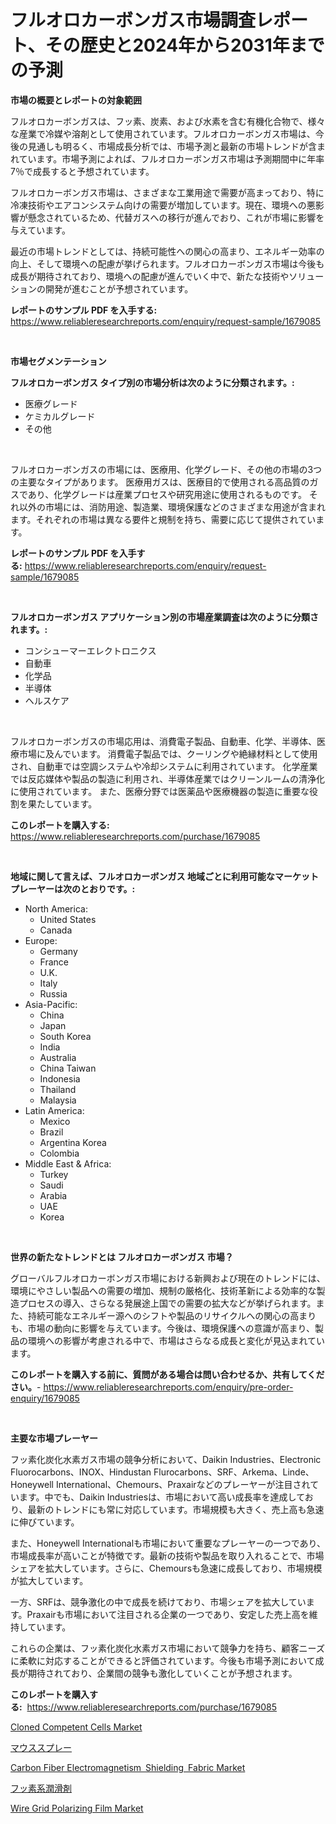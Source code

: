 <p><h1>フルオロカーボンガス市場調査レポート、その歴史と2024年から2031年までの予測</h1></p><p><strong>市場の概要とレポートの対象範囲</strong></p>
<p><p>フルオロカーボンガスは、フッ素、炭素、および水素を含む有機化合物で、様々な産業で冷媒や溶剤として使用されています。フルオロカーボンガス市場は、今後の見通しも明るく、市場成長分析では、市場予測と最新の市場トレンドが含まれています。市場予測によれば、フルオロカーボンガス市場は予測期間中に年率7％で成長すると予想されています。</p><p>フルオロカーボンガス市場は、さまざまな工業用途で需要が高まっており、特に冷凍技術やエアコンシステム向けの需要が増加しています。現在、環境への悪影響が懸念されているため、代替ガスへの移行が進んでおり、これが市場に影響を与えています。</p><p>最近の市場トレンドとしては、持続可能性への関心の高まり、エネルギー効率の向上、そして環境への配慮が挙げられます。フルオロカーボンガス市場は今後も成長が期待されており、環境への配慮が進んでいく中で、新たな技術やソリューションの開発が進むことが予想されています。</p></p>
<p><strong>レポートのサンプル PDF を入手する:</strong> <a href="https://www.reliableresearchreports.com/enquiry/request-sample/1679085">https://www.reliableresearchreports.com/enquiry/request-sample/1679085</a></p>
<p>&nbsp;</p>
<p><strong>市場セグメンテーション</strong></p>
<p><strong>フルオロカーボンガス タイプ別の市場分析は次のように分類されます。:</strong></p>
<p><ul><li>医療グレード</li><li>ケミカルグレード</li><li>その他</li></ul></p>
<p>&nbsp;</p>
<p><p>フルオロカーボンガスの市場には、医療用、化学グレード、その他の市場の3つの主要なタイプがあります。 医療用ガスは、医療目的で使用される高品質のガスであり、化学グレードは産業プロセスや研究用途に使用されるものです。 それ以外の市場には、消防用途、製造業、環境保護などのさまざまな用途が含まれます。それぞれの市場は異なる要件と規制を持ち、需要に応じて提供されています。</p></p>
<p><strong>レポートのサンプル PDF を入手する:</strong>&nbsp;<a href="https://www.reliableresearchreports.com/enquiry/request-sample/1679085">https://www.reliableresearchreports.com/enquiry/request-sample/1679085</a></p>
<p>&nbsp;</p>
<p><strong> フルオロカーボンガス アプリケーション別の市場産業調査は次のように分類されます。:</strong></p>
<p><ul><li>コンシューマーエレクトロニクス</li><li>自動車</li><li>化学品</li><li>半導体</li><li>ヘルスケア</li></ul></p>
<p>&nbsp;</p>
<p><p>フルオロカーボンガスの市場応用は、消費電子製品、自動車、化学、半導体、医療市場に及んでいます。 消費電子製品では、クーリングや絶縁材料として使用され、自動車では空調システムや冷却システムに利用されています。 化学産業では反応媒体や製品の製造に利用され、半導体産業ではクリーンルームの清浄化に使用されています。 また、医療分野では医薬品や医療機器の製造に重要な役割を果たしています。</p></p>
<p><strong>このレポートを購入する:</strong>&nbsp; <a href="https://www.reliableresearchreports.com/purchase/1679085">https://www.reliableresearchreports.com/purchase/1679085</a></p>
<p>&nbsp;</p>
<p><strong>地域に関して言えば、フルオロカーボンガス 地域ごとに利用可能なマーケットプレーヤーは次のとおりです。:</strong></p>
<p><ul>
    <li>
        North America:
        <ul>
            <li>United States</li>
            <li>Canada</li>
        </ul>
    </li>
    <li>
        Europe:
        <ul>
            <li>Germany</li>
            <li>France</li>
            <li>U.K.</li>
            <li>Italy</li>
            <li>Russia</li>
        </ul>
    </li>
    <li>
        Asia-Pacific:
        <ul>
            <li>China</li>
            <li>Japan</li>
            <li>South Korea</li>
            <li>India</li>
            <li>Australia</li>
            <li>China Taiwan</li>
            <li>Indonesia</li>
            <li>Thailand</li>
            <li>Malaysia</li>
        </ul>
    </li>
    <li>
        Latin America:
        <ul>
            <li>Mexico</li>
            <li>Brazil</li>
            <li>Argentina Korea</li>
            <li>Colombia</li>
        </ul>
    </li>
    <li>
        Middle East & Africa:
        <ul>
            <li>Turkey</li>
            <li>Saudi</li>
            <li>Arabia</li>
            <li>UAE</li>
            <li>Korea</li>
        </ul>
    </li>
    </ul></p>
<p>&nbsp;</p>
<p><strong>世界の新たなトレンドとは フルオロカーボンガス 市場？</strong></p>
<p><p>グローバルフルオロカーボンガス市場における新興および現在のトレンドには、環境にやさしい製品への需要の増加、規制の厳格化、技術革新による効率的な製造プロセスの導入、さらなる発展途上国での需要の拡大などが挙げられます。また、持続可能なエネルギー源へのシフトや製品のリサイクルへの関心の高まりも、市場の動向に影響を与えています。今後は、環境保護への意識が高まり、製品の環境への影響が考慮される中で、市場はさらなる成長と変化が見込まれています。</p></p>
<p><strong>このレポートを購入する前に、質問がある場合は問い合わせるか、共有してください。</strong>- <a href="https://www.reliableresearchreports.com/enquiry/pre-order-enquiry/1679085">https://www.reliableresearchreports.com/enquiry/pre-order-enquiry/1679085</a></p>
<p>&nbsp;</p>
<p><strong>主要な市場プレーヤー</strong></p>
<p><p>フッ素化炭化水素ガス市場の競争分析において、Daikin Industries、Electronic Fluorocarbons、INOX、Hindustan Flurocarbons、SRF、Arkema、Linde、Honeywell International、Chemours、Praxairなどのプレーヤーが注目されています。中でも、Daikin Industriesは、市場において高い成長率を達成しており、最新のトレンドにも常に対応しています。市場規模も大きく、売上高も急速に伸びています。</p><p>また、Honeywell Internationalも市場において重要なプレーヤーの一つであり、市場成長率が高いことが特徴です。最新の技術や製品を取り入れることで、市場シェアを拡大しています。さらに、Chemoursも急速に成長しており、市場規模が拡大しています。</p><p>一方、SRFは、競争激化の中で成長を続けており、市場シェアを拡大しています。Praxairも市場において注目される企業の一つであり、安定した売上高を維持しています。</p><p>これらの企業は、フッ素化炭化水素ガス市場において競争力を持ち、顧客ニーズに柔軟に対応することができると評価されています。今後も市場予測において成長が期待されており、企業間の競争も激化していくことが予想されます。</p></p>
<p><strong>このレポートを購入する:</strong>&nbsp;&nbsp;<a href="https://www.reliableresearchreports.com/purchase/1679085">https://www.reliableresearchreports.com/purchase/1679085</a></p>
<p><p><a href="https://issuu.com/reportprime-2/docs/cloned-competent-cells-market-size-2030.pptx">Cloned Competent Cells Market</a></p><p><a href="https://medium.com/@arimuller2009/%E5%8F%A3%E3%82%B9%E3%83%97%E3%83%AC%E3%83%BC%E5%B8%82%E5%A0%B4%E3%81%AE%E5%88%86%E6%9E%90%E3%81%A8%E3%82%B5%E3%82%A4%E3%82%BA%E4%BA%88%E6%B8%AC%E3%81%AF-2024%E5%B9%B4%E3%81%8B%E3%82%892031%E5%B9%B4%E3%81%BE%E3%81%A7%E3%81%AE%E6%9C%9F%E9%96%93%E3%81%AB%E4%BA%88%E6%B8%AC%E3%81%95%E3%82%8C%E3%81%A6%E3%81%84%E3%81%BE%E3%81%99-91006f7898c3">マウススプレー</a></p><p><a href="https://shimmer-gardenia-37a.notion.site/Carbon-Fiber-Electromagnetism-Shielding-Fabric-Market-Share-Market-New-Trends-Analysis-Report-By-T-9ff48ffaf2284888a08d63d75668d571">Carbon Fiber Electromagnetism Shielding Fabric Market</a></p><p><a href="https://github.com/zjkmgcs938405/Market-Research-Report-List-1/blob/main/4757516194103.md">フッ素系潤滑剤</a></p><p><a href="https://github.com/vimar16th/Market-Research-Report-List-3/blob/main/wire-grid-polarizing-film-market.md">Wire Grid Polarizing Film Market</a></p></p>